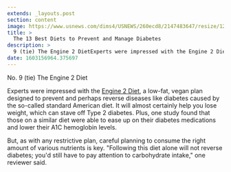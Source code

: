 ```yaml
--- 
extends: _layouts.post 
section: content 
image: https://www.usnews.com/dims4/USNEWS/260ecd8/2147483647/resize/1200x%3E/quality/85/?url=http%3A%2F%2Fmedia.beam.usnews.com%2Fe4%2Fa6%2F9ef0123247068548cb5f205e3457%2F191218-pickingvegetablesfarmersmarketbadge-stock.jpg 
title: > 
  The 13 Best Diets to Prevent and Manage Diabetes 
description: > 
  9 (tie) The Engine 2 DietExperts were impressed with the Engine 2 Diet, a low-fat, vegan plan designed to prevent and perhaps reverse diseases like diabetes caused by the so-called standard American diet.It will almost certainly help you lose weight, which can stave off Type 2 diabetes.Plus, one study found that those on a similar diet were able to ease up on their diabetes medications and lower their A1C hemoglobin levels.But, as with any restrictive plan, careful planning to consume the right amount of various nutrients is key."Following this diet alone will not reverse diabetes; you'd still have to pay attention to carbohydrate intake," one reviewer said. 
date: 1603156964.375697 
--- 
```

<div><p size="3" class="Heading__HeadingStyled-sc-1w5xk2o-0-p gPPEYz Heading-sc-1w5xk2o-1 jFucEe">No. 9 (tie) The Engine 2 Diet</p><p>Experts were impressed with the&#160;<a href="https://health.usnews.com/best-diet/engine-2-diet">Engine 2 Diet</a>,&#160;a low-fat, vegan&#160;plan designed to prevent and perhaps reverse diseases like diabetes caused by the so-called&#160;standard American diet.&#160;It will almost certainly help you lose weight, which can stave off Type 2 diabetes. Plus, one study found that those on a similar diet were able to ease up on their diabetes medications and&#160;lower their A1C hemoglobin levels. </p><p>But, as with any restrictive plan, careful planning to consume the right amount of various nutrients is key. "Following this diet alone will not reverse diabetes; you'd still have to pay attention to carbohydrate intake," one reviewer said.</p></div>